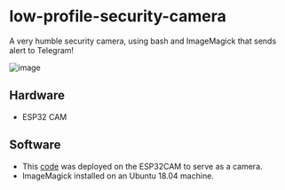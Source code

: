 # low-profile-security-camera
A very humble security camera, using bash and ImageMagick that sends alert to Telegram!

![image](https://user-images.githubusercontent.com/5191469/141652848-32494da5-412c-4cc9-9dc5-af5383eb7a7c.png)

## Hardware
- ESP32 CAM

## Software
- This [code](https://github.com/thiagosanches/iot-testing/blob/master/kmera-2/kmera-2.ino) was deployed on the ESP32CAM to serve as a camera.
- ImageMagick installed on an Ubuntu 18.04 machine.
